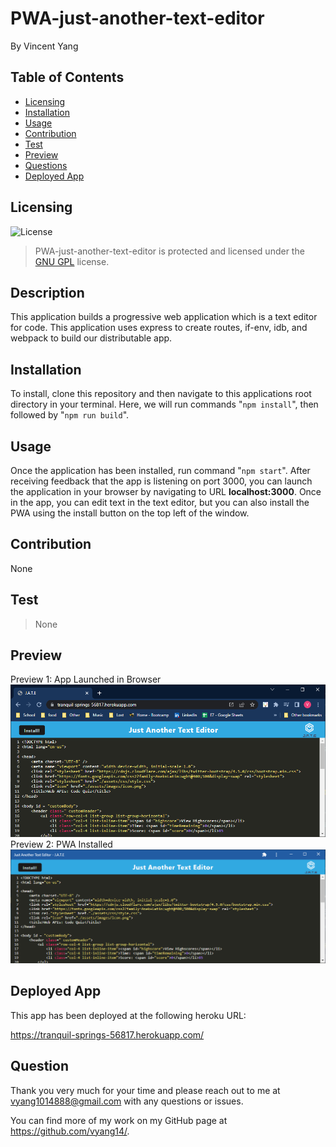 # PWA-just-another-text-editor

By Vincent Yang

## Table of Contents

* [Licensing](#licensing)
* [Installation](#installation)
* [Usage](#usage)
* [Contribution](#contribution)
* [Test](#test)
* [Preview](#preview)
* [Questions](#questions)
* [Deployed App](#deployed-app)

## Licensing 
![License](https://img.shields.io/badge/license-GNU_GPL-yellow.svg)
> PWA-just-another-text-editor is protected and licensed under the [GNU GPL](https://www.gnu.org/licenses/licenses.en.html#GPL) license.

## Description

This application builds a progressive web application which is a text editor for code. This application uses express to create routes, if-env, idb, and webpack to build our distributable app.
  
## Installation

To install, clone this repository and then navigate to this applications root directory in your terminal. Here, we will run commands "```npm install```", then followed by "```npm run build```".

## Usage

Once the application has been installed, run command "```npm start```". After receiving feedback that the app is listening on port 3000, you can launch the application in your browser by navigating to URL **localhost:3000**. Once in the app, you can edit text in the text editor, but you can also install the PWA using the install button on the top left of the window.

## Contribution

None

## Test

> None

## Preview
Preview 1: App Launched in Browser
![Preview 1: App launched in browser](./Assets/preview1.png)
Preview 2: PWA Installed
![Preview 2: PWA installed](./Assets/preview2.png)

## Deployed App

This app has been deployed at the following heroku URL:

https://tranquil-springs-56817.herokuapp.com/

## Question

Thank you very much for your time and please reach out to me at vyang1014888@gmail.com with any questions or issues.

You can find more of my work on my GitHub page at https://github.com/vyang14/.
